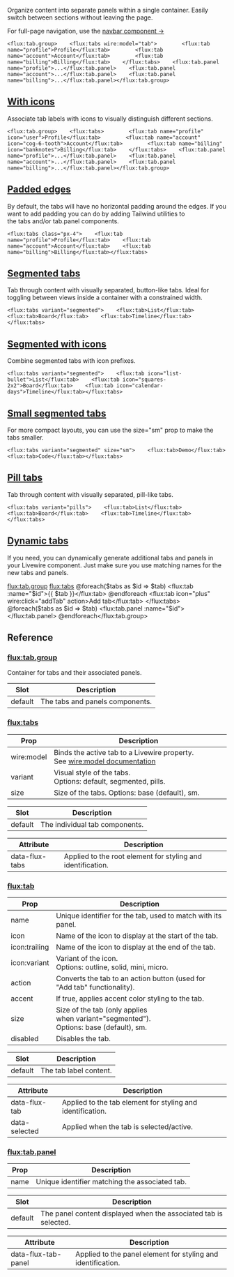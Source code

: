 Organize content into separate panels within a single container. Easily switch between sections without leaving the page.

For full-page navigation, use the [navbar component ->](https://fluxui.dev/components/navbar)

```
<flux:tab.group>    <flux:tabs wire:model="tab">        <flux:tab name="profile">Profile</flux:tab>        <flux:tab name="account">Account</flux:tab>        <flux:tab name="billing">Billing</flux:tab>    </flux:tabs>    <flux:tab.panel name="profile">...</flux:tab.panel>    <flux:tab.panel name="account">...</flux:tab.panel>    <flux:tab.panel name="billing">...</flux:tab.panel></flux:tab.group>
```

## [With icons](https://fluxui.dev/components/tabs#with-icons)

Associate tab labels with icons to visually distinguish different sections.

```
<flux:tab.group>    <flux:tabs>        <flux:tab name="profile" icon="user">Profile</flux:tab>        <flux:tab name="account" icon="cog-6-tooth">Account</flux:tab>        <flux:tab name="billing" icon="banknotes">Billing</flux:tab>    </flux:tabs>    <flux:tab.panel name="profile">...</flux:tab.panel>    <flux:tab.panel name="account">...</flux:tab.panel>    <flux:tab.panel name="billing">...</flux:tab.panel></flux:tab.group>
```

## [Padded edges](https://fluxui.dev/components/tabs#padded-edges)

By default, the tabs will have no horizontal padding around the edges. If you want to add padding you can do by adding Tailwind utilities to the tabs and/or tab.panel components.

```
<flux:tabs class="px-4">    <flux:tab name="profile">Profile</flux:tab>    <flux:tab name="account">Account</flux:tab>    <flux:tab name="billing">Billing</flux:tab></flux:tabs>
```

## [Segmented tabs](https://fluxui.dev/components/tabs#segmented-tabs)

Tab through content with visually separated, button-like tabs. Ideal for toggling between views inside a container with a constrained width.

```
<flux:tabs variant="segmented">    <flux:tab>List</flux:tab>    <flux:tab>Board</flux:tab>    <flux:tab>Timeline</flux:tab></flux:tabs>
```

## [Segmented with icons](https://fluxui.dev/components/tabs#segmented-with-icons)

Combine segmented tabs with icon prefixes.

```
<flux:tabs variant="segmented">    <flux:tab icon="list-bullet">List</flux:tab>    <flux:tab icon="squares-2x2">Board</flux:tab>    <flux:tab icon="calendar-days">Timeline</flux:tab></flux:tabs>
```

## [Small segmented tabs](https://fluxui.dev/components/tabs#small-segmented-tabs)

For more compact layouts, you can use the size="sm" prop to make the tabs smaller.

```
<flux:tabs variant="segmented" size="sm">    <flux:tab>Demo</flux:tab>    <flux:tab>Code</flux:tab></flux:tabs>
```

## [Pill tabs](https://fluxui.dev/components/tabs#pill-tabs)

Tab through content with visually separated, pill-like tabs.

```
<flux:tabs variant="pills">    <flux:tab>List</flux:tab>    <flux:tab>Board</flux:tab>    <flux:tab>Timeline</flux:tab></flux:tabs>
```

## [Dynamic tabs](https://fluxui.dev/components/tabs#dynamic-tabs)

If you need, you can dynamically generate additional tabs and panels in your Livewire component. Just make sure you use matching names for the new tabs and panels.

<flux:tab.group> <flux:tabs> @foreach($tabs as $id => $tab) <flux:tab :name="$id">{{ $tab }}</flux:tab> @endforeach <flux:tab icon="plus" wire:click="addTab" action>Add tab</flux:tab> </flux:tabs> @foreach($tabs as $id => $tab) <flux:tab.panel :name="$id"> <!-- ... --> </flux:tab.panel> @endforeach</flux:tab.group><!-- Livewire component example code... public array $tabs = [ 'tab-1' => 'Tab #1', 'tab-2' => 'Tab #2', ]; public function addTab(): void { $id = 'tab-' . str()->random(); $this->tabs[$id] = 'Tab #' . count($this->tabs) + 1; }-->

## Reference

### [flux:tab.group](https://fluxui.dev/components/tabs#fluxtabgroup)

Container for tabs and their associated panels.

|Slot|Description|
|---|---|
|default|The tabs and panels components.|

### [flux:tabs](https://fluxui.dev/components/tabs#fluxtabs)

|Prop|Description|
|---|---|
|wire:model|Binds the active tab to a Livewire property. See [wire:model documentation](https://livewire.laravel.com/docs/wire-model)|
|variant|Visual style of the tabs. Options: default, segmented, pills.|
|size|Size of the tabs. Options: base (default), sm.|

|Slot|Description|
|---|---|
|default|The individual tab components.|

|Attribute|Description|
|---|---|
|data-flux-tabs|Applied to the root element for styling and identification.|

### [flux:tab](https://fluxui.dev/components/tabs#fluxtab)

|Prop|Description|
|---|---|
|name|Unique identifier for the tab, used to match with its panel.|
|icon|Name of the icon to display at the start of the tab.|
|icon:trailing|Name of the icon to display at the end of the tab.|
|icon:variant|Variant of the icon. Options: outline, solid, mini, micro.|
|action|Converts the tab to an action button (used for "Add tab" functionality).|
|accent|If true, applies accent color styling to the tab.|
|size|Size of the tab (only applies when variant="segmented"). Options: base (default), sm.|
|disabled|Disables the tab.|

|Slot|Description|
|---|---|
|default|The tab label content.|

|Attribute|Description|
|---|---|
|data-flux-tab|Applied to the tab element for styling and identification.|
|data-selected|Applied when the tab is selected/active.|

### [flux:tab.panel](https://fluxui.dev/components/tabs#fluxtabpanel)

|Prop|Description|
|---|---|
|name|Unique identifier matching the associated tab.|

|Slot|Description|
|---|---|
|default|The panel content displayed when the associated tab is selected.|

|Attribute|Description|
|---|---|
|data-flux-tab-panel|Applied to the panel element for styling and identification.|



